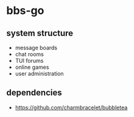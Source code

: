 # bbs-go

## system structure

+ message boards
+ chat rooms
+ TUI forums
+ online games
+ user administration 

## dependencies

+ https://github.com/charmbracelet/bubbletea
